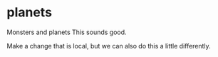 planets
=======

Monsters and planets
This sounds good.

Make a change that is local, but we can also do this a little differently.
